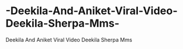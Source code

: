 # -Deekila-And-Aniket-Viral-Video-Deekila-Sherpa-Mms-
 Deekila And Aniket Viral Video Deekila Sherpa Mms 
